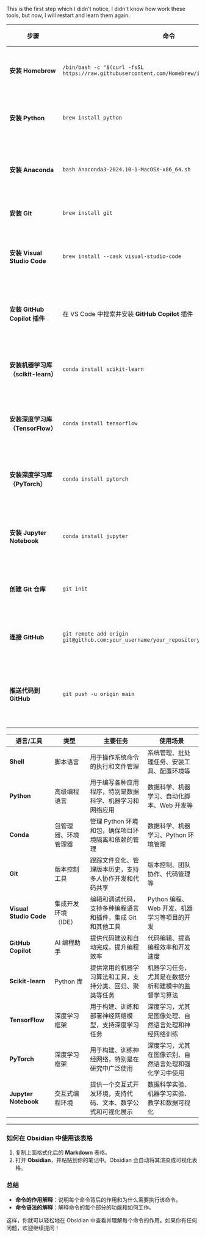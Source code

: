 
This is the first step which I didn't notice, I didn't know how work these tools, but now, I will restart and learn them again.

| **步骤**                    | **命令**                                                                                            | **命令语言类型**         | **解释**                                     | **命令参数解释**                                                                  |
| ------------------------- | ------------------------------------------------------------------------------------------------- | ------------------ | ------------------------------------------ | --------------------------------------------------------------------------- |
| **安装 Homebrew**           | `/bin/bash -c "$(curl -fsSL https://raw.githubusercontent.com/Homebrew/install/HEAD/install.sh)"` | Shell              | 安装 MacOS 的包管理工具 Homebrew。                  | `curl`: 下载文件<br> `-fsSL`: curl 的参数，用于在终端无提示地进行文件下载                          |
| **安装 Python**             | `brew install python`                                                                             | Shell              | 安装 Python 语言，通过 Homebrew 来管理和安装 Python。    | `install`: 安装指定软件包（Python）                                                  |
| **安装 Anaconda**           | `bash Anaconda3-2024.10-1-MacOSX-x86_64.sh`                                                       | Shell              | 安装 Anaconda，包含 Python 环境管理和常用的机器学习工具。      | `bash`: 运行 shell 脚本，`Anaconda3-2024.10-1-MacOSX-x86_64.sh`: 安装包名称           |
| **安装 Git**                | `brew install git`                                                                                | Shell              | 安装 Git，用于版本控制和代码管理。                        | `install`: 安装指定软件包（git）                                                     |
| **安装 Visual Studio Code** | `brew install --cask visual-studio-code`                                                          | Shell              | 安装 VS Code 作为代码编辑器，支持 Python 编程和 Git 集成。   | `--cask`: 安装应用程序软件，如 VS Code                                                |
| **安装 GitHub Copilot 插件**  | 在 VS Code 中搜索并安装 **GitHub Copilot** 插件                                                            | Visual Studio Code | 安装 GitHub Copilot，提供代码建议和自动完成的 AI 辅助工具。    | 仅通过 VS Code 界面安装，不涉及命令行操作                                                   |
| **安装机器学习库（scikit-learn）** | `conda install scikit-learn`                                                                      | Conda              | 安装机器学习常用的库 `scikit-learn`，用于各种机器学习算法的实现。   | `install`: 安装指定包（scikit-learn）                                              |
| **安装深度学习库（TensorFlow）**   | `conda install tensorflow`                                                                        | Conda              | 安装 `TensorFlow` 深度学习库，用于神经网络等模型的构建与训练。     | `install`: 安装指定包（tensorflow）                                                |
| **安装深度学习库（PyTorch）**      | `conda install pytorch`                                                                           | Conda              | 安装 `PyTorch`，一个流行的深度学习框架，广泛用于神经网络训练。       | `install`: 安装指定包（pytorch）                                                   |
| **安装 Jupyter Notebook**   | `conda install jupyter`                                                                           | Conda              | 安装 Jupyter Notebook，用于数据科学和机器学习实验的交互式开发环境。 | `install`: 安装指定包（jupyter）                                                   |
| **创建 Git 仓库**             | `git init`                                                                                        | Git                | 初始化一个新的 Git 仓库，以便进行版本控制和代码管理。              | `init`: 初始化 Git 仓库                                                          |
| **连接 GitHub**             | `git remote add origin git@github.com:your_username/your_repository.git`                          | Git                | 将本地仓库与远程 GitHub 仓库连接，便于推送和拉取代码。            | `remote add`: 添加远程仓库<br> `origin`: 远程仓库的名称（默认）                              |
| **推送代码到 GitHub**          | `git push -u origin main`                                                                         | Git                | 将本地代码推送到 GitHub，备份代码并与他人共享。                | `push`: 将代码推送到远程仓库<br> `-u`: 设置默认远程分支<br> `origin`: 远程仓库名称<br> `main`: 目标分支 |


| **语言/工具**       | **类型**             | **主要任务**                                                       | **使用场景**                                                       |
|---------------------|----------------------|--------------------------------------------------------------------|--------------------------------------------------------------------|
| **Shell**           | 脚本语言             | 用于操作系统命令的执行和文件管理                                   | 系统管理、批处理任务、安装工具、配置环境等                         |
| **Python**          | 高级编程语言         | 用于编写各种应用程序，特别是数据科学、机器学习和网络应用         | 数据科学、机器学习、自动化脚本、Web 开发等                         |
| **Conda**           | 包管理器、环境管理器 | 管理 Python 环境和包，确保项目环境隔离和依赖的管理                 | 数据科学、机器学习、Python 环境管理                               |
| **Git**             | 版本控制工具         | 跟踪文件变化、管理版本历史，支持多人协作开发和代码共享            | 版本控制、团队协作、代码管理等                                     |
| **Visual Studio Code** | 集成开发环境（IDE）  | 编辑和调试代码，支持多种编程语言和插件，集成 Git 和其他工具        | Python 编程、Web 开发、机器学习等项目的开发                       |
| **GitHub Copilot**  | AI 编程助手           | 提供代码建议和自动完成，提升编程效率                               | 代码编辑、提高编程效率和开发速度                                   |
| **Scikit-learn**    | Python 库            | 提供常用的机器学习算法和工具，支持分类、回归、聚类等任务         | 机器学习任务，尤其是在数据分析和建模中的监督学习算法               |
| **TensorFlow**      | 深度学习框架         | 用于构建、训练和部署神经网络模型，支持深度学习任务               | 深度学习，尤其是图像处理、自然语言处理和神经网络训练               |
| **PyTorch**         | 深度学习框架         | 用于构建、训练神经网络，特别是在研究中广泛使用                   | 深度学习，尤其在图像识别、自然语言处理和强化学习中使用             |
| **Jupyter Notebook**| 交互式编程环境       | 提供一个交互式开发环境，支持代码、文本、数学公式和可视化展示     | 数据科学实验、机器学习实验、教学和数据可视化                       |

---

### **如何在 Obsidian 中使用该表格**

1. 复制上面格式化后的 **Markdown** 表格。
2. 打开 **Obsidian**，并粘贴到你的笔记中。Obsidian 会自动将其渲染成可视化表格。

### 总结
- **命令的作用解释**：说明每个命令背后的作用和为什么需要执行该命令。
- **命令语法的解释**：解释命令的每个部分的功能和如何工作。

这样，你就可以轻松地在 Obsidian 中查看并理解每个命令的作用。如果你有任何问题，欢迎继续提问！
